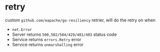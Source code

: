 # retry

custom `github.com/eapache/go-resiliency` retrier, will do the retry on when

* `net.Error`
* Server returns `500,502/504/429/401/403` status code
* Service returns `errors.Retry` error
* Service returns `unmarshalling` error
